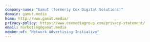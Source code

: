```yaml
---
company-name: "Gamut (formerly Cox Digital Solutions)"
domain: gamut.media
home: http://www.gamut.media/
privacy-policy: https://www.coxmediagroup.com/privacy-statement/
email: marketing@gamut.media
member-of: "Network Advertising Initiative"
---
```




